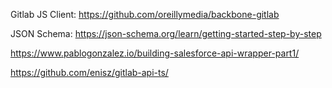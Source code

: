 Gitlab JS Client:
https://github.com/oreillymedia/backbone-gitlab


JSON Schema:
https://json-schema.org/learn/getting-started-step-by-step

https://www.pablogonzalez.io/building-salesforce-api-wrapper-part1/

https://github.com/enisz/gitlab-api-ts/
